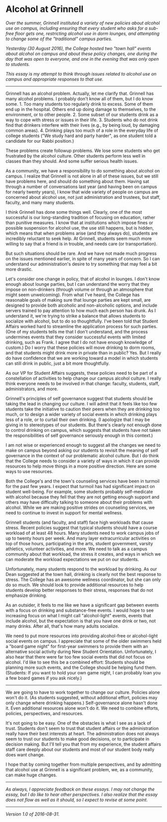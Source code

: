 Alcohol at Grinnell
===================

*Over the summer, Grinnell instituted a variety of new policies about
alcohol use on campus, including ensuring that every student who asks 
for a sub-free floor gets one, restricting alcohol use in dorm lounges,
and attempting to change some of the "traditional" campus parties.*

*Yesterday (30 August 2016), the College hosted two "town hall" events
about alcohol on campus and about these policy changes, one during the
day that was open to everyone, and one in the evening that was only open
to students.*

*This essay is my attempt to think through issues related to alcohol use
on campus and appropriate responses to that use.*

---

Grinnell has an alcohol problem.  Actually, let me clarify that.  Grinnell
has many alcohol problems.  I probably don't know all of them, but I do
know some.  1. Too many students too regularly drink to excess.  Some of them
end up in the hospital.  Others end up doing damage to themselves, to 
the environment, or to other people.  2. Some subset of our students drink
as a way to cope with stress or issues in their life.  3. Students who do
not drink find that drinkers interfere with their lives (e.g., by being
loud, by damaging common areas).  4. Drinking plays too much of a role in
the everyday life of college students ("We study hard and party harder",
as one student told a candidate for our Rabbi position.)  

These problems create followup problems.  We lose some students who
get frustrated by the alcohol culture.  Other students perform less well
in classes than they should.  And some suffer serious health issues.

As a community, we have a responsibility to do something about alcohol
on campus.  I realize that Grinnell is not alone in all of these issues,
but we still have problems here, and should do something about them.
Having sat through a number of conversations last year (and having been
on campus for nearly twenty years), I know that wide variety of people
on campus are concerned about alcohol use, not just administration and
trustees, but staff, faculty, and many many students.

I think Grinnell has done some things well.  Clearly, one of the most
successful is our long-standing tradition of focusing on education,
rather than punitive measures.  I know that at institutions which
impose fines or possible suspension for alcohol use, the use still happens,
but is hidden, which means that when problems arise (and they always do),
students are incredibly reluctant to seek help.  At Grinnell, students
seem much more willing to say that a friend is in trouble, and needs care
(or transportation).

But such situations should be rare.  And we have not made much progress
on the issues mentioned earlier, in spite of many years of concern.
So I can understand our administration's desire to try something that
may feel a bit more drastic.

Let's consider one change in policy, that of alcohol in lounges.  I don't
know enough about lounge parties, but I can understand the worry that
they impose on non-drinkers (through volume or through an atmosphere
that might seem unwelcoming).  From what I've heard, the College has
reasonable goals of making sure that lounge parties are kept small, are
designed to provide both alcoholic and non-alcoholic options, and include
servers trained to pay attention to how much each person has drunk.  As I
understand it, we're trying to strike a balance that allows students to
socialize with alcohol, but to do so thoughtfully.  I've been told that
Student Affairs worked hard to streamline the application process for
such parties.  (One of my students tells me that I don't understand,
and the process undermines events that they consider successful events
with limited drinking, such as Frank.  I agree that I do not have enough
knowledge of custom.)  Do I worry that these policies will move drinking
to dorm rooms, and that students might drink more in private than in public?
Yes.  But I really do have confidence that we are working toward a model in
which students can still drink in public, just a bit more thoughtfully.

As our VP for Student Affairs suggests, these policies need to be part of
a constellation of activities to help change our campus alcohol culture.
I really think everyone needs to be involved in that change: faculty,
students, staff, administrators, and more.

Grinnell's principles of self governance suggest that students should be
taking the lead in changing our culture.  I will admit that it feels like
too few students take the initiative to caution their peers when they
are drinking too much, or to design a wider variety of social events in
which drinking plays less of a role, or to curtail their own drinking.
(I apologize that I may be giving in to stereotypes of our students.
But there's clearly not enough done to control drinking on campus,
which suggests that students have not taken the responsibilities of self
governance seriously enough in this context.)  

I am not wise or experienced enough to suggest all the changes we need to
make on campus beyond asking our students to revisit the meaning of 
self governance in the context of our problematic alcohol culture.  But I
do think that the College needs to consider a variety of ways in which
it can provide resources to help move things in a more positive direction.
Here are some ways to use resources.

Both the College's and the town's counseling services have been in turmoil
for the past few years.  I expect that turmoil has had significant impact
on student well-being.  For example, some students probably self-medicate
with alcohol because they fell that they are not getting enough support
and others may have difficulty talking to someone about their problems
with alcohol.  While we are making positive strides on counseling services,
we need to continue to invest in support for mental wellness.

Grinnell students (and faculty, and staff) face high workloads that
cause stress.  Recent policies suggest that typical students should have a
course workload of at least 48 hours.  Many students need to work campus
jobs of up to twenty hours per week.  And many layer extracurricular
activities on top of those hours, participating in the arts, student
government, varsity athletics, volunteer activities, and more.  We need
to talk as a campus community about that workload, the stress it creates,
and ways in which we can moderate the workload expectations we put on
our students.

Unfortunately, many students respond to the workload by drinking.
As our Dean suggested at the town hall, drinking is clearly not the best
response to stress.  The College has an awesome wellness coordinator, but
she can only do so much.  We should look to provide additional resources
to help students develop better responses to their stress, responses that
do not emphasize drinking.  

As an outsider, it feels to me like we have a significant gap between events
with a focus on drinking and substance-free events.  I would hope to see
increasing focus on what I might call "alcohol-light" events, events that
include alcohol, but the expectation is that you have one drink or two, not
many drinks.  After all, that's how many adults socialize. 

We need to put more resources into providing alcohol-free or alcohol-light
social events on campus.  I appreciate that some of the older swimmers
held a "board game night" for first-year swimmers to provide them
with an alternative social activity during New Student Orientation.
Unfortunately, I also hear that there were far too few social events that
did not focus on alcohol.  I'd like to see this be a combined effort:
Students should be planning more such events, and the College should be
helping fund them.  (Students: If you want to hold your own game night,
I can probably loan you a few board games if you ask nicely.)

---

We are going to have to work together to change our culture.  Policies
alone won't do it.  (As students suggested, without additional effort,
policies may only change where drinking happens.)  Self-governance alone
hasn't done it.  Even additional resources alone won't do it.  We need
to combine efforts, policies, perspectives, and resources.

It's not going to be easy.  One of the obstacles is what I see as a
lack of trust.  Students don't seem to trust that student affairs or
the administration really have their best interests at heart.  The
administration does not always seem to trust our students to make good
decisions, or to participate in decision making.  But I'll tell you that
from my experience, the student affairs staff care deeply about our students
and most of our student body really does want change.

I hope that by coming together from multiple perspectives, and by
admitting that alcohol use at Grinnell is a significant problem, we,
as a community, can make huge changes.

---

*As always, I appreciate feedback on these essays.  I may not change the
essay, but I do like to hear other perspectives.  I also realize that
the essay does not flow as well as it should, so I expect to revise at
some point.*

---

*Version 1.0 of 2016-08-31.*
